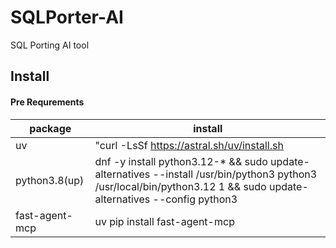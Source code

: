 # SQLPorter-AI
SQL Porting AI tool

## Install

#### Pre Requrements
package|install
-|-
uv|"curl -LsSf https://astral.sh/uv/install.sh | sh"
python3.8(up)|dnf -y install python3.12-* && sudo update-alternatives --install /usr/bin/python3 python3 /usr/local/bin/python3.12 1 && sudo update-alternatives --config python3
fast-agent-mcp|uv pip install fast-agent-mcp